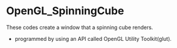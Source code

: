 # OpenGL_SpinningCube
These codes create a window that a spinning cube renders.
- programmed by using an API called OpenGL Utility Toolkit(glut).
